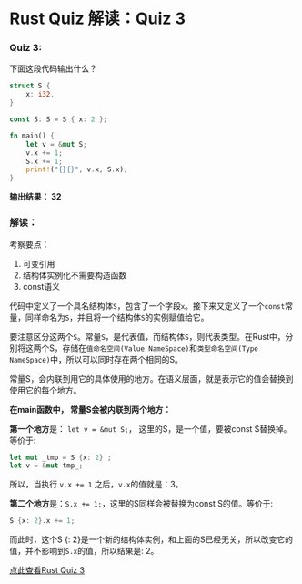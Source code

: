 # Rust Quiz 解读：Quiz 3

### Quiz 3: 

下面这段代码输出什么？


```rust
struct S {
    x: i32,
}

const S: S = S { x: 2 };

fn main() {
    let v = &mut S;
    v.x += 1;
    S.x += 1;
    print!("{}{}", v.x, S.x);
}
```

**输出结果： 32**


### 解读：

考察要点： 

1. 可变引用
2. 结构体实例化不需要构造函数
3. const语义

代码中定义了一个具名结构体`S`，包含了一个字段`x`。接下来又定义了一个`const`常量，同样命名为`S`，并且将一个结构体`S`的实例赋值给它。

要注意区分这两个`S`。常量`S`，是代表值，而结构体`S`，则代表类型。在Rust中，分别将这两个S，存储在`值命名空间(Value NameSpace)`和`类型命名空间(Type NameSpace)`中，所以可以同时存在两个相同的S。

常量S，会内联到用它的具体使用的地方。在语义层面，就是表示它的值会替换到使用它的每个地方。

**在main函数中， 常量S会被内联到两个地方：**

**第一个地方**是： `let v = &mut S;`， 这里的S，是一个值，要被const S替换掉。等价于:

```rust
let mut _tmp = S {x: 2} ; 
let v = &mut tmp_;
```

所以，当执行 `v.x += 1` 之后，`v.x`的值就是：3。

**第二个地方**是：`S.x += 1;`，这里的S同样会被替换为const S的值。等价于:

```rust
S {x: 2}.x += 1;
```

而此时，这个S {: 2}是一个新的结构体实例，和上面的S已经无关，所以改变它的值，并不影响到`S.x`的值，所以结果是: 2。

[点此查看Rust Quiz 3](https://dtolnay.github.io/rust-quiz/3)
